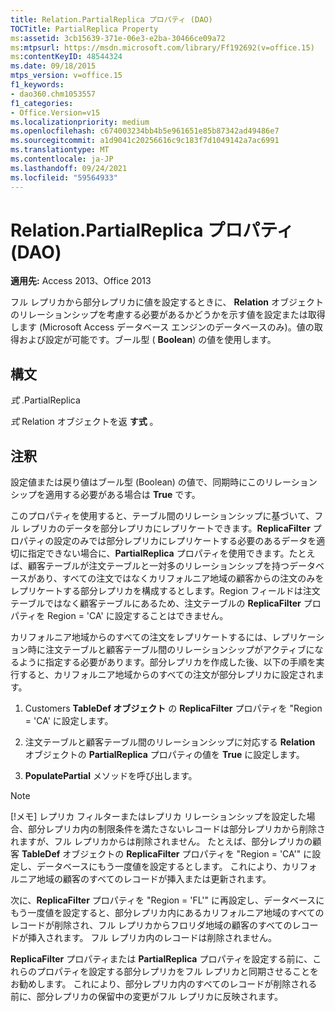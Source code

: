 ```yaml
---
title: Relation.PartialReplica プロパティ (DAO)
TOCTitle: PartialReplica Property
ms:assetid: 3cb15639-371e-06e3-e2ba-30466ce09a72
ms:mtpsurl: https://msdn.microsoft.com/library/Ff192692(v=office.15)
ms:contentKeyID: 48544324
ms.date: 09/18/2015
mtps_version: v=office.15
f1_keywords:
- dao360.chm1053557
f1_categories:
- Office.Version=v15
ms.localizationpriority: medium
ms.openlocfilehash: c674003234bb4b5e961651e85b87342ad49486e7
ms.sourcegitcommit: a1d9041c20256616c9c183f7d1049142a7ac6991
ms.translationtype: MT
ms.contentlocale: ja-JP
ms.lasthandoff: 09/24/2021
ms.locfileid: "59564933"
---
```

# <a name="relationpartialreplica-property-dao"></a>Relation.PartialReplica プロパティ (DAO)

**適用先:** Access 2013、Office 2013

フル レプリカから部分レプリカに値を設定するときに、 **Relation** オブジェクトのリレーションシップを考慮する必要があるかどうかを示す値を設定または取得します (Microsoft Access データベース エンジンのデータベースのみ)。値の取得および設定が可能です。ブール型 ( **Boolean**) の値を使用します。

## <a name="syntax"></a>構文

*式* .PartialReplica

*式* Relation オブジェクトを返 **す式** 。

## <a name="remarks"></a>注釈

設定値または戻り値はブール型 (Boolean) の値で、同期時にこのリレーションシップを適用する必要がある場合は **True** です。

このプロパティを使用すると、テーブル間のリレーションシップに基づいて、フル レプリカのデータを部分レプリカにレプリケートできます。**ReplicaFilter** プロパティの設定のみでは部分レプリカにレプリケートする必要のあるデータを適切に指定できない場合に、**PartialReplica** プロパティを使用できます。たとえば、顧客テーブルが注文テーブルと一対多のリレーションシップを持つデータベースがあり、すべての注文ではなくカリフォルニア地域の顧客からの注文のみをレプリケートする部分レプリカを構成するとします。Region フィールドは注文テーブルではなく顧客テーブルにあるため、注文テーブルの **ReplicaFilter** プロパティを Region = 'CA' に設定することはできません。

カリフォルニア地域からのすべての注文をレプリケートするには、レプリケーション時に注文テーブルと顧客テーブル間のリレーションシップがアクティブになるように指定する必要があります。部分レプリカを作成した後、以下の手順を実行すると、カリフォルニア地域からのすべての注文が部分レプリカに設定されます。

1.  Customers **TableDef オブジェクト** の **ReplicaFilter** プロパティを "Region = 'CA' に設定します。

2.  注文テーブルと顧客テーブル間のリレーションシップに対応する **Relation** オブジェクトの **PartialReplica** プロパティの値を **True** に設定します。

3.  **PopulatePartial** メソッドを呼び出します。
    

> [!NOTE]
> [!メモ] レプリカ フィルターまたはレプリカ リレーションシップを設定した場合、部分レプリカ内の制限条件を満たさないレコードは部分レプリカから削除されますが、フル レプリカからは削除されません。 たとえば、部分レプリカの顧客 **TableDef** オブジェクトの **ReplicaFilter** プロパティを "Region = 'CA'" に設定し、データベースにもう一度値を設定するとします。 これにより、カリフォルニア地域の顧客のすべてのレコードが挿入または更新されます。 
> 
> 次に、**ReplicaFilter** プロパティを "Region = 'FL'" に再設定し、データベースにもう一度値を設定すると、部分レプリカ内にあるカリフォルニア地域のすべてのレコードが削除され、フル レプリカからフロリダ地域の顧客のすべてのレコードが挿入されます。 フル レプリカ内のレコードは削除されません。 
>
> **ReplicaFilter** プロパティまたは **PartialReplica** プロパティを設定する前に、これらのプロパティを設定する部分レプリカをフル レプリカと同期させることをお勧めします。 これにより、部分レプリカ内のすべてのレコードが削除される前に、部分レプリカの保留中の変更がフル レプリカに反映されます。


